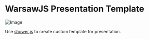 # WarsawJS Presentation Template

![Image][0] 

Use [shower.js][1] to create custom template for presentation.

[0]: https://raw.githubusercontent.com/warsawjs/presentation-template/master/themes/warsawjs/pictures/logo.png
[1]: https://github.com/shower/
